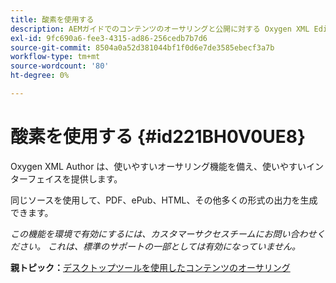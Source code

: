```yaml
---
title: 酸素を使用する
description: AEMガイドでのコンテンツのオーサリングと公開に対する Oxygen XML Editor のサポートについて説明します。
exl-id: 9fc690a6-fee3-4315-ad86-256cedb7b7d6
source-git-commit: 8504a0a52d381044bf1f0d6e7de3585ebecf3a7b
workflow-type: tm+mt
source-wordcount: '80'
ht-degree: 0%

---
```


# 酸素を使用する {#id221BH0V0UE8}

Oxygen XML Author は、使いやすいオーサリング機能を備え、使いやすいインターフェイスを提供します。

同じソースを使用して、PDF、ePub、HTML、その他多くの形式の出力を生成できます。

*この機能を環境で有効にするには、カスタマーサクセスチームにお問い合わせください。 これは、標準のサポートの一部としては有効になっていません。*

**親トピック：**[&#x200B;デスクトップツールを使用したコンテンツのオーサリング](author-desktop-tools.md)
